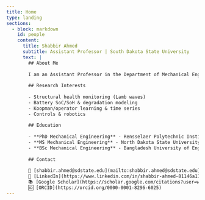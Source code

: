```yaml
---
title: Home
type: landing
sections:
  - block: markdown
    id: people
    content:
      title: Shabbir Ahmed
      subtitle: Assistant Professor | South Dakota State University
      text: |
        ## About Me
        
        I am an Assistant Professor in the Department of Mechanical Engineering at South Dakota State University. My research focuses on structural health monitoring (ultrasonic guided waves), battery diagnostics, and data-driven system identification (ARX/VARX, DMD/DMDc, Koopman).
        
        ## Research Interests
        
        - Structural health monitoring (Lamb waves)
        - Battery SoC/SoH & degradation modeling
        - Koopman/operator learning & time series
        - Controls & robotics
        
        ## Education
        
        - **PhD Mechanical Engineering** - Rensselaer Polytechnic Institute (2022)
        - **MS Mechanical Engineering** - North Dakota State University (2017)
        - **BSc Mechanical Engineering** - Bangladesh University of Engineering and Technology (2013)
        
        ## Contact
        
        📧 [shabbir.ahmed@sdstate.edu](mailto:shabbir.ahmed@sdstate.edu)  
        🔗 [LinkedIn](https://www.linkedin.com/in/shabbir-ahmed-81146a116/)  
        📚 [Google Scholar](https://scholar.google.com/citations?user=wYxw9ZgAAAAJ)  
        🆔 [ORCID](https://orcid.org/0000-0001-8296-6025)
---
```

